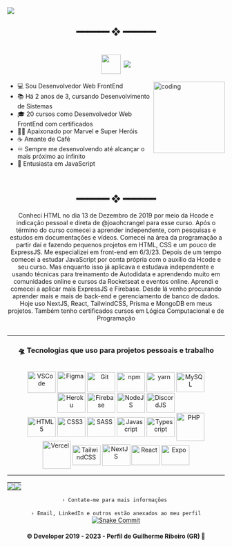 <img src="https://github.com/guidsribeiro/guidsribeiro/blob/main/src/img/gr.dev.banner.png">

<h2 align="center"> ━━━━━━  ❖  ━━━━━━ </h2>


 <h1 align="center"><img align="center" src="https://github.com/guidsribeiro/guidsribeiro/assets/61317250/e8a388aa-fe2f-44d6-89f4-c7d3f6a96611" max-width="45px" width="45px"> <img align="center" src="https://readme-typing-svg.demolab.com/?font=Fira+Code&size=16&duration=6000&pause=2000&width=720&lines=Ol%C3%A1,+como+vai?+Meu+nome+%C3%A9+Guilherme,+mais+conhecido+como+GR+e+tenho+18+anos"></h1>
 <img src="https://github.com/guidsribeiro/guidsribeiro/assets/61317250/07fc84e7-c077-4e33-a39f-a5493431a707" alt="coding" align="right" width="165px" height="165px" />
 <div align="left">
 
- 💻 Sou Desenvolvedor Web FrontEnd
- 📚 Há 2 anos de 3, cursando Desenvolvimento de Sistemas
- 🎓 20 cursos como Desenvolvedor Web FrontEnd com certificados
- 🦸‍♂️ Apaixonado por Marvel e Super Heróis
- ☕ Amante de Café
- ♾️ Sempre me desenvolvendo até alcançar o mais próximo ao infinito
- 💛 Entusiasta em JavaScript
 </div>
 <br>

<h2 align="center"> ━━━━━━  ❖  ━━━━━━ </h2>
<div align="center">
Conheci HTML no dia 13 de Dezembro de 2019 por meio da Hcode e indicação pessoal e direta de @joaohcrangel para esse curso. Após o término do curso comecei a aprender independente, com pesquisas e estudos em documentações e vídeos. Comecei na área da programação a partir daí e fazendo pequenos projetos em HTML, CSS e um pouco de ExpressJS. Me especializei em front-end em 6/3/23. Depois de um tempo comecei a estudar JavaScript por conta própria com o auxílio da Hcode e seu curso. Mas enquanto isso já aplicava e estudava independente e usando técnicas para treinamento de Autodidata e aprendendo muito em comunidades online e cursos da Rocketseat e eventos online. Aprendi e comecei a aplicar mais ExpressJS e Firebase. Desde lá venho procurando aprender mais e mais de back-end e gerenciamento de banco de dados. Hoje uso NextJS, React, TailwindCSS, Prisma e MongoDB em meus projetos. Também tenho certificados cursos em Lógica Computacional e de Programação

<div align="center"><br>

---
### __🛸 Tecnologias que uso para projetos pessoais e trabalho__
<br>
<img src="https://cdn.jsdelivr.net/gh/devicons/devicon/icons/vscode/vscode-original.svg" alt="VSCode" height="50" width="65" align="center">   
<img src="https://cdn.jsdelivr.net/gh/devicons/devicon/icons/figma/figma-original.svg" alt="Figma" height="50" width="65" align="center">   
<img src="https://cdn.jsdelivr.net/gh/devicons/devicon/icons/git/git-original.svg" alt="Git" height="46" width="65" align="center">  
<img src="https://cdn.jsdelivr.net/gh/devicons/devicon/icons/npm/npm-original-wordmark.svg" alt="npm" height="46" width="65" align="center"> 
<img src="https://cdn.jsdelivr.net/gh/devicons/devicon/icons/yarn/yarn-original.svg" alt="yarn" height="46" width="65" align="center"> 
<img src="https://cdn.jsdelivr.net/gh/devicons/devicon/icons/mysql/mysql-plain.svg" alt="MySQL" height="46" width="65" align="center"><br/>
<img src="https://cdn.jsdelivr.net/gh/devicons/devicon/icons/heroku/heroku-plain.svg" alt="Heroku" height="46" width="65" align="center"> 
<img src="https://cdn.jsdelivr.net/gh/devicons/devicon/icons/firebase/firebase-plain.svg" alt="Firebase" height="46" width="65" align="center">
<img src="https://cdn.jsdelivr.net/gh/devicons/devicon/icons/nodejs/nodejs-original.svg" alt="NodeJS" height="46" width="65" align="center"> 
<img src="https://cdn.jsdelivr.net/gh/devicons/devicon/icons/discordjs/discordjs-original.svg" alt="DiscordJS" height="46" width="65" align="center"><br/>
<img src="https://cdn.jsdelivr.net/gh/devicons/devicon/icons/html5/html5-plain.svg" alt="HTML5" height="46" width="65" align="center">
<img src="https://cdn.jsdelivr.net/gh/devicons/devicon/icons/css3/css3-plain.svg" alt="CSS3" height="46" width="65" align="center">
<img src="https://cdn.jsdelivr.net/gh/devicons/devicon/icons/sass/sass-original.svg" alt="SASS" height="46" width="65" align="center">
<img src="https://cdn.jsdelivr.net/gh/devicons/devicon/icons/javascript/javascript-plain.svg" alt="Javascript" height="46" width="65" align="center">
<img src="https://cdn.jsdelivr.net/gh/devicons/devicon/icons/typescript/typescript-plain.svg" alt="Typescript" height="46" width="65" align="center">
<img src="https://cdn.jsdelivr.net/gh/devicons/devicon/icons/php/php-plain.svg" alt="PHP" height="65" width="65" align="center"><br/>
<img src="https://cdn.worldvectorlogo.com/logos/vercel.svg" alt="Vercel" height="65" width="65" align="center">
<img src="https://cdn.jsdelivr.net/gh/devicons/devicon/icons/tailwindcss/tailwindcss-plain.svg" alt="TailwindCSS" height="46" width="65" align="center"> 
<img src="https://cdn.jsdelivr.net/gh/devicons/devicon/icons/nextjs/nextjs-original.svg" alt="NextJS" height="50" width="65" align="center">
<img src="https://cdn.jsdelivr.net/gh/devicons/devicon/icons/react/react-original.svg" alt="React" height="46" width="65" align="center">
<img src="https://seekicon.com/free-icon-download/expo_1.svg" alt="Expo" height="46" width="65" align="center">

---
  <table><tr><td style="padding: 0; width=50%">
    <img src="https://github-readme-stats.vercel.app/api/?username=guidsribeiro&show_icons=true&bg_color=24273a&text_color=cad3f5&icon_color=c6a0f6&title_color=8bd5ca&count_private=true&hide_border=true&hide_title=false" /></td>
    <td style="padding: 0; width=50%"><img src="https://github-readme-stats.vercel.app/api/top-langs/?username=guidsribeiro&langs_count=7&show_icons=true&bg_color=24273a&text_color=cad3f5&icon_color=c6a0f6&title_color=8bd5ca&count_private=true&hide_border=true&hide_title=false" /></td></tr></table>  
  <code align=center>› Contate-me para mais informações </code>
  <br>
  <br>
  <code align=center>› Email, LinkedIn e outros estão anexados ao meu perfil</code>

  <a href="https://github.com/guidsribeiro/">
    <img alt="Snake Commit" src="https://github.com/guidsribeiro/guidsribeiro/blob/output/github-contribution-grid-snake.svg" />
  </a>

<h4 align="center">
  © Developer 2019 - 2023 - Perfil de Guilherme Ribeiro (GR) 🍃
</h4>
</div>
